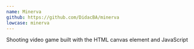 ```yaml
---
name: Minerva
github: https://github.com/DidacBA/minerva
lowcase: minerva
---
```

Shooting video game built with the HTML canvas element and JavaScript